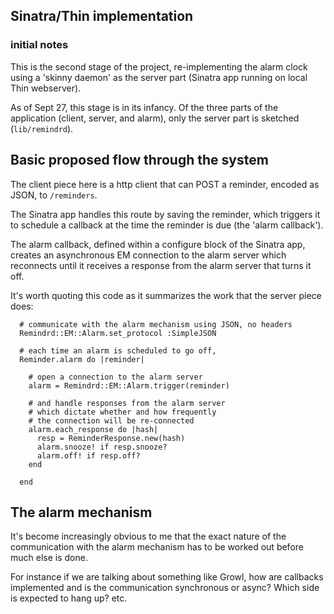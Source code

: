 ## Sinatra/Thin implementation
### initial notes

This is the second stage of the project, re-implementing the alarm clock using a 'skinny daemon' as the server part (Sinatra app running on local Thin webserver).

As of Sept 27, this stage is in its infancy.  Of the three parts of the application (client, server, and alarm), only the server part is sketched (`lib/remindrd`).

## Basic proposed flow through the system

The client piece here is a http client that can POST a reminder, encoded as JSON, to `/reminders`.  

The Sinatra app handles this route by saving the reminder, which triggers it to schedule a callback at the time the reminder is due (the 'alarm callback').

The alarm callback, defined within a configure block of the Sinatra app, creates an asynchronous EM connection to the alarm server which reconnects until it receives a response from the alarm server that turns it off.

It's worth quoting this code as it summarizes the work that the server piece does:

      # communicate with the alarm mechanism using JSON, no headers
      Remindrd::EM::Alarm.set_protocol :SimpleJSON
      
      # each time an alarm is scheduled to go off, 
      Reminder.alarm do |reminder|  
      
        # open a connection to the alarm server
        alarm = Remindrd::EM::Alarm.trigger(reminder)
        
        # and handle responses from the alarm server
        # which dictate whether and how frequently
        # the connection will be re-connected        
        alarm.each_response do |hash|
          resp = ReminderResponse.new(hash)
          alarm.snooze! if resp.snooze?
          alarm.off! if resp.off?
        end
        
      end
      

## The alarm mechanism

It's become increasingly obvious to me that the exact nature of the communication with the alarm mechanism has to be worked out before much else is done.  

For instance if we are talking about something like Growl, how are callbacks implemented and is the communication synchronous or async?  Which side is expected to hang up? etc.